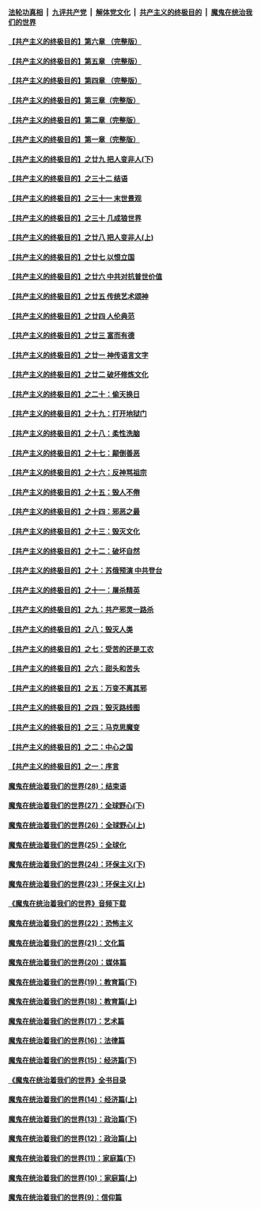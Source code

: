 ####  [法轮功真相](../../../../basic/blob/master/README.md?t=07040731) &nbsp;|&nbsp; [九评共产党](../../../../9ping.md/blob/master/README.md?t=07040731) &nbsp;|&nbsp; [解体党文化](../../../../jtdwh.md/blob/master/README.md?t=07040731)  &nbsp;|&nbsp; [共产主义的终极目的](../../../../gczydzjmd.md/blob/master/README.md?t=07040731) &nbsp;|&nbsp; [魔鬼在统治我们的世界](../../../../mgztzwmdsj.md/blob/master/README.md?t=07040731) 

#### [【共产主义的终极目的】第六章 （完整版）](../pages/nsc422/n11428913.md?t=07040731) 

#### [【共产主义的终极目的】第五章 （完整版）](../pages/nsc422/n11428912.md?t=07040731) 

#### [【共产主义的终极目的】第四章 （完整版）](../pages/nsc422/n11428907.md?t=07040731) 

#### [【共产主义的终极目的】第三章（完整版）](../pages/nsc422/n11428848.md?t=07040731) 

#### [【共产主义的终极目的】第二章（完整版）](../pages/nsc422/n11428831.md?t=07040731) 

#### [【共产主义的终极目的】第一章（完整版）](../pages/nsc422/n11417651.md?t=07040731) 

#### [【共产主义的终极目的】之廿九 把人变非人(下)](../pages/nsc422/n11344140.md?t=07040731) 

#### [【共产主义的终极目的】之三十二 结语](../pages/nsc422/n11360535.md?t=07040731) 

#### [【共产主义的终极目的】之三十一 末世景观](../pages/nsc422/n11351129.md?t=07040731) 

#### [【共产主义的终极目的】之三十 几成狼世界](../pages/nsc422/n11348280.md?t=07040731) 

#### [【共产主义的终极目的】之廿八 把人变非人(上)](../pages/nsc422/n11340492.md?t=07040731) 

#### [【共产主义的终极目的】之廿七 以恨立国](../pages/nsc422/n11336944.md?t=07040731) 

#### [【共产主义的终极目的】之廿六 中共对抗普世价值](../pages/nsc422/n11324785.md?t=07040731) 

#### [【共产主义的终极目的】之廿五 传统艺术颂神](../pages/nsc422/n11296396.md?t=07040731) 

#### [【共产主义的终极目的】之廿四 人伦典范](../pages/nsc422/n11296397.md?t=07040731) 

#### [【共产主义的终极目的】之廿三 富而有德](../pages/nsc422/n11283598.md?t=07040731) 

#### [【共产主义的终极目的】之廿一 神传语言文字](../pages/nsc422/n11263265.md?t=07040731) 

#### [【共产主义的终极目的】之廿二 破坏修炼文化](../pages/nsc422/n11245728.md?t=07040731) 

#### [【共产主义的终极目的】之二十：偷天换日](../pages/nsc422/n11238846.md?t=07040731) 

#### [【共产主义的终极目的】之十九：打开地狱门](../pages/nsc422/n11206376.md?t=07040731) 

#### [【共产主义的终极目的】之十八：柔性洗脑](../pages/nsc422/n11199994.md?t=07040731) 

#### [【共产主义的终极目的】之十七：颠倒善恶](../pages/nsc422/n11179782.md?t=07040731) 

#### [【共产主义的终极目的】之十六：反神骂祖宗](../pages/nsc422/n11166798.md?t=07040731) 

#### [【共产主义的终极目的】之十五：毁人不倦](../pages/nsc422/n11166792.md?t=07040731) 

#### [【共产主义的终极目的】之十四：邪恶之最](../pages/nsc422/n11150249.md?t=07040731) 

#### [【共产主义的终极目的】之十三：毁灭文化](../pages/nsc422/n11135227.md?t=07040731) 

#### [【共产主义的终极目的】之十二：破坏自然](../pages/nsc422/n11135214.md?t=07040731) 

#### [【共产主义的终极目的】之十：苏俄预演 中共登台](../pages/nsc422/n11118424.md?t=07040731) 

#### [【共产主义的终极目的】之十一：屠杀精英](../pages/nsc422/n11118442.md?t=07040731) 

#### [【共产主义的终极目的】之九：共产邪灵一路杀](../pages/nsc422/n11114139.md?t=07040731) 

#### [【共产主义的终极目的】之八：毁灭人类](../pages/nsc422/n11108503.md?t=07040731) 

#### [【共产主义的终极目的】之七：受苦的还是工农](../pages/nsc422/n11101809.md?t=07040731) 

#### [【共产主义的终极目的】之六：甜头和苦头](../pages/nsc422/n11096971.md?t=07040731) 

#### [【共产主义的终极目的】之五：万变不离其邪](../pages/nsc422/n11091285.md?t=07040731) 

#### [【共产主义的终极目的】之四：毁灭路线图](../pages/nsc422/n11086284.md?t=07040731) 

#### [【共产主义的终极目的】之三：马克思魔变](../pages/nsc422/n11061941.md?t=07040731) 

#### [【共产主义的终极目的】之二：中心之国](../pages/nsc422/n11047728.md?t=07040731) 

#### [【共产主义的终极目的】之一：序言](../pages/nsc422/n11086077.md?t=07040731) 

#### [魔鬼在统治着我们的世界(28)：结束语](../pages/nsc422/n10936246.md?t=07040731) 

#### [魔鬼在统治着我们的世界(27)：全球野心(下)](../pages/nsc422/n10928319.md?t=07040731) 

#### [魔鬼在统治着我们的世界(26)：全球野心(上)](../pages/nsc422/n10900318.md?t=07040731) 

#### [魔鬼在统治着我们的世界(25)：全球化](../pages/nsc422/n10788205.md?t=07040731) 

#### [魔鬼在统治着我们的世界(24)：环保主义(下)](../pages/nsc422/n10695307.md?t=07040731) 

#### [魔鬼在统治着我们的世界(23)：环保主义(上)](../pages/nsc422/n10688613.md?t=07040731) 

#### [《魔鬼在统治着我们的世界》音频下载](../pages/nsc422/n10635553.md?t=07040731) 

#### [魔鬼在统治着我们的世界(22)：恐怖主义](../pages/nsc422/n10614727.md?t=07040731) 

#### [魔鬼在统治着我们的世界(21)：文化篇](../pages/nsc422/n10597706.md?t=07040731) 

#### [魔鬼在统治着我们的世界(20)：媒体篇](../pages/nsc422/n10586579.md?t=07040731) 

#### [魔鬼在统治着我们的世界(19)：教育篇(下)](../pages/nsc422/n10564808.md?t=07040731) 

#### [魔鬼在统治着我们的世界(18)：教育篇(上)](../pages/nsc422/n10526970.md?t=07040731) 

#### [魔鬼在统治着我们的世界(17)：艺术篇](../pages/nsc422/n10499093.md?t=07040731) 

#### [魔鬼在统治着我们的世界(16)：法律篇](../pages/nsc422/n10485969.md?t=07040731) 

#### [魔鬼在统治着我们的世界(15)：经济篇(下)](../pages/nsc422/n10469975.md?t=07040731) 

#### [《魔鬼在统治着我们的世界》全书目录](../pages/nsc422/n10464261.md?t=07040731) 

#### [魔鬼在统治着我们的世界(14)：经济篇(上)](../pages/nsc422/n10457370.md?t=07040731) 

#### [魔鬼在统治着我们的世界(13)：政治篇(下)](../pages/nsc422/n10448270.md?t=07040731) 

#### [魔鬼在统治着我们的世界(12)：政治篇(上)](../pages/nsc422/n10444576.md?t=07040731) 

#### [魔鬼在统治着我们的世界(11)：家庭篇(下)](../pages/nsc422/n10440961.md?t=07040731) 

#### [魔鬼在统治着我们的世界(10)：家庭篇(上)](../pages/nsc422/n10435448.md?t=07040731) 

#### [魔鬼在统治着我们的世界(9)：信仰篇](../pages/nsc422/n10432159.md?t=07040731) 


